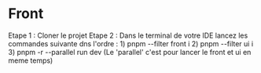 # Front

Etape 1 : Cloner le projet 
Etape 2 : Dans le terminal de votre IDE lancez les commandes suivante dns l'ordre :
          1)  pnpm --filter front i
          2)  pnpm --filter ui i
          3)  pnpm -r --parallel run dev (Le 'parallel' c'est pour lancer le front et ui en meme temps)
